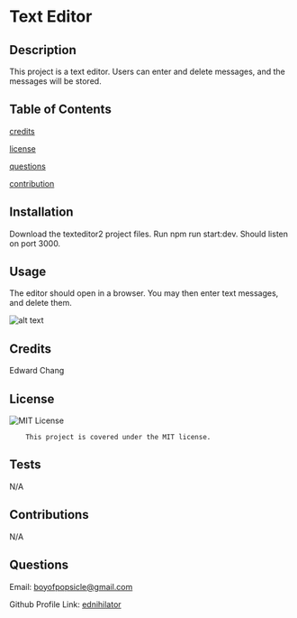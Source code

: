 # Text Editor

## Description

This project is a text editor. Users can enter and delete messages, and the messages will be stored.

## Table of Contents

[credits](#credits)

[license](#license)

[questions](#questions)

[contribution](#contributions)

## Installation

Download the texteditor2 project files. Run npm run start:dev. Should listen on port 3000.

## Usage

The editor should open in a browser. You may then enter text messages, and delete them.

![alt text](assets/images/screenshot.png)

## Credits

Edward Chang

## License

![MIT License](https://img.shields.io/badge/license-MIT-blue.svg)

        This project is covered under the MIT license.

## Tests

N/A

## Contributions

N/A

## Questions

Email: boyofpopsicle@gmail.com

Github Profile Link: [ednihilator](https://www.github.com/ednihilator)
